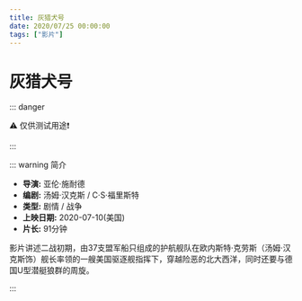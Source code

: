 ```yaml
---
title: 灰猎犬号
date: 2020/07/25 00:00:00
tags: ["影片"]
---
```


# 灰猎犬号

<ClientOnly>
  <display-bar :displayData="$frontmatter"></display-bar>
</ClientOnly>

::: danger

⚠️ 仅供测试用途❗️

:::

::: warning 简介

* **导演:**  亚伦·施耐德
* **编剧:**  汤姆·汉克斯 / C·S·福里斯特
* **类型:**  剧情 / 战争
* **上映日期:**  2020-07-10(美国)
* **片长:**  91分钟

影片讲述二战初期，由37支盟军船只组成的护航舰队在欧内斯特·克劳斯（汤姆·汉克斯饰）舰长率领的一艘美国驱逐舰指挥下，穿越险恶的北大西洋，同时还要与德国U型潜艇狼群的周旋。

:::

<ClientOnly>
  <video-player :src="'/videosource/greyhound.mp4'"></video-player>
</ClientOnly>